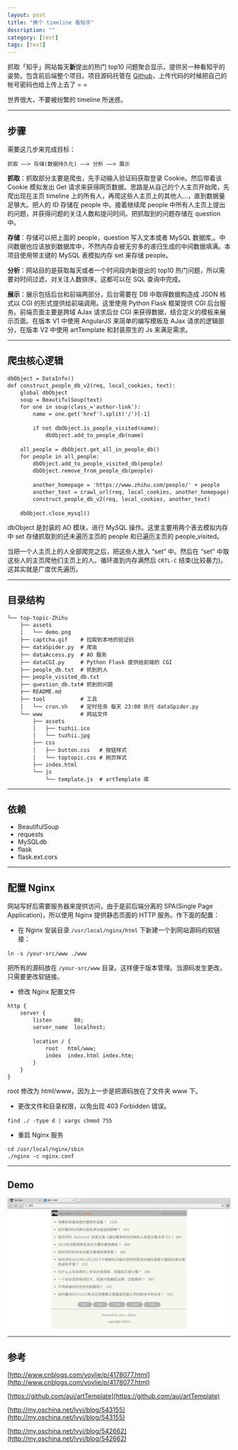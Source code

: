 ```yaml
---
layout: post
title: "换个 timeline 看知乎"
description: ""
category: [test]
tags: [test]
---
```


抓取「知乎」网站每天**新**提出的热门 top10 问题聚合显示，提供另一种看知乎的姿势。包含前后端整个项目。项目源码托管在 [Github](https://github.com/Huangtuzhi/top-topic-Zhihu)，上传代码的时候把自己的帐号密码也给上传上去了 = =

世界很大，不要被纷繁的 timeline 所迷惑。

-------------------------------

## 步骤
需要这几步来完成目标：

```
抓取 ——> 存储(数据持久化) ——> 分析 ——> 展示
```

**抓取**：抓取部分主要是爬虫，先手动输入验证码获取登录 Cookie。然后带着该 Cookie 模拟发出 Get 请求来获得网页数据。思路是从自己的个人主页开始爬，先爬出现在主页 timeline 上的所有人，再爬这些人主页上的其他人...，直到数据量足够大。把人的 ID 存储在 people 中。接着继续爬 people 中所有人主页上提出的问题，并获得问题的关注人数和提问时间。把抓取到的问题存储在 question 中。

**存储**：存储可以把上面的 people，question 写入文本或者 MySQL 数据库,。中间数据也应该放到数据库中，不然内存会被无穷多的递归生成的中间数据填满。本项目使用带主键的 MySQL 表模拟内存 set 来存储 people。

**分析**：网站目的是获取每天或者一个时间段内新提出的 top10 热门问题，所以需要对时间过滤，对关注人数排序。这都可以在 SQL 查询中完成。

**展示**：展示包括后台和前端两部分，后台需要在 DB 中取得数据构造成 JSON 格式以 CGI 的形式提供给前端调用。这里使用 Python Flask 框架提供 CGI 后台服务。前端页面主要是跨域 AJax 请求后台 CGI 来获得数据，结合定义的模板来展示页面。在版本 V1 中使用 AngularJS 来简单的编写模板及 AJax 请求的逻辑部分，在版本 V2 中使用 artTemplate 和封装原生的 Js 来满足需求。

-------------------------------

## 爬虫核心逻辑

```
dbObject = DataInfo()
def construct_people_db_v2(req, local_cookies, text):
    global dbObject
    soup = BeautifulSoup(text)
    for one in soup(class_='author-link'):
        name = one.get('href').split('/')[-1]

        if not dbObject.is_people_visited(name):
            dbObject.add_to_people_db(name)

    all_people = dbObject.get_all_in_people_db()
    for people in all_people:
        dbObject.add_to_people_visited_db(people)
        dbObject.remove_from_people_db(people)

        another_homepage = 'https://www.zhihu.com/people/' + people
        another_text = crawl_url(req, local_cookies, another_homepage)
        construct_people_db_v2(req, local_cookies, another_text)

    dbObject.close_mysql()
```

dbObject 是封装的 AO 模块，进行 MySQL 操作。这里主要用两个表去模拟内存中 set 存储抓取到的还未遍历主页的 people 和已遍历主页的 people_visited。

当把一个人主页上的人全部爬完之后，把这些人放入 “set” 中。然后在 “set” 中取这些人的主页爬他们主页上的人。循环直到内存满然后 `CRTL-C` 结束(比较暴力)。这其实就是广度优先遍历。

-------------------------------

## 目录结构

```
└── top-topic-Zhihu
    ├── assets
    │   └── demo.png
    ├── captcha.gif    # 拉取到本地的验证码
    ├── dataSpider.py  # 爬虫
    ├── dataAccess.py  # AO 服务
    ├── dataCGI.py     # Python Flask 提供给前端的 CGI
    ├── people_db.txt  # 抓到的人
    ├── people_visited_db.txt
    ├── question_db.txt# 抓到的问题
    ├── README.md
    ├── tool           # 工具
    │   └── cron.sh    # 定时任务 每天 23:00 执行 dataSpider.py
    └── www            # 网站文件
        ├── assets    
        │   ├── tuzhii.ico
        │   └── tuzhii.jpg
        ├── css
        │   ├── button.css   # 按钮样式
        │   └── toptopic.css # 网页样式
        ├── index.html
        └── js
            └── template.js  # artTemplate 库
```

-------------------------------

## 依赖

+ BeautifulSoup
+ requests
+ MySQLdb
+ flask
+ flask.ext.cors

-------------------------------

## 配置 Nginx

网站写好后需要服务器来提供访问，由于是前后端分离的 SPA(Single Page Application)，所以使用 Nginx 提供静态页面的 HTTP 服务。作下面的配置：

+ 在 Nginx 安装目录 `/usr/local/nginx/html` 下新建一个到网站源码的软链接：

`ln -s /your-src/www ./www`

把所有的源码放在 `/your-src/www` 目录。这样便于版本管理。当源码发生更改，只需要更改软链接。

+ 修改 Nginx 配置文件

```
http {
    server {
        listen       80;
        server_name  localhost;

        location / {
            root   html/www;
            index  index.html index.htm;
        }
    }
}
```

root 修改为 html/www，因为上一步是把源码放在了文件夹 www 下。

+ 更改文件和目录权限，以免出现 403 Forbidden 错误。

`find ./ -type d | xargs chmod 755`

+ 重启 Nginx 服务

```
cd /usr/local/nginx/sbin
./nginx -c nginx.conf
```

-------------------------------

## Demo

![image](/assets/images/toptopic.png)

-------------------------------

## 参考

[http://www.cnblogs.com/vovlie/p/4178077.html](http://www.cnblogs.com/vovlie/p/4178077.html)

[https://github.com/aui/artTemplate](https://github.com/aui/artTemplate)

[http://my.oschina.net/lvyi/blog/543155](http://my.oschina.net/lvyi/blog/543155)

[http://my.oschina.net/lvyi/blog/542662](http://my.oschina.net/lvyi/blog/542662)




